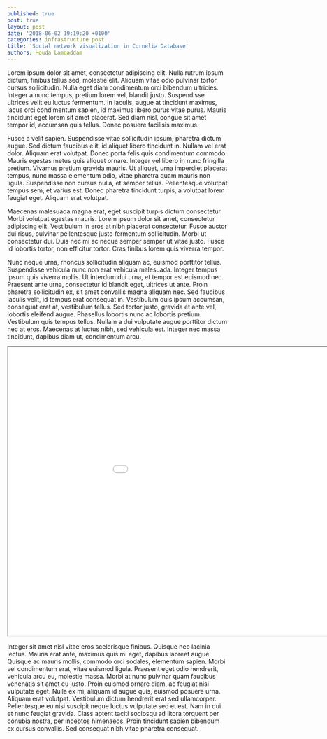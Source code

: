 ```yaml
---
published: true
post: true
layout: post
date: '2018-06-02 19:19:20 +0100'
categories: infrastructure post
title: 'Social network visualization in Cornelia Database'
authors: Houda Lamqaddam
---
```


Lorem ipsum dolor sit amet, consectetur adipiscing elit. Nulla rutrum ipsum dictum, finibus tellus sed, molestie elit. Aliquam vitae odio pulvinar tortor cursus sollicitudin. Nulla eget diam condimentum orci bibendum ultricies. Integer a nunc tempus, pretium lorem vel, blandit justo. Suspendisse ultrices velit eu luctus fermentum. In iaculis, augue at tincidunt maximus, lacus orci condimentum sapien, id maximus libero purus vitae purus. Mauris tincidunt eget lorem sit amet placerat. Sed diam nisl, congue sit amet tempor id, accumsan quis tellus. Donec posuere facilisis maximus.

Fusce a velit sapien. Suspendisse vitae sollicitudin ipsum, pharetra dictum augue. Sed dictum faucibus elit, id aliquet libero tincidunt in. Nullam vel erat dolor. Aliquam erat volutpat. Donec porta felis quis condimentum commodo. Mauris egestas metus quis aliquet ornare. Integer vel libero in nunc fringilla pretium. Vivamus pretium gravida mauris. Ut aliquet, urna imperdiet placerat tempus, nunc massa elementum odio, vitae pharetra quam mauris non ligula. Suspendisse non cursus nulla, et semper tellus. Pellentesque volutpat tempus sem, et varius est. Donec pharetra tincidunt turpis, a volutpat lorem feugiat eget. Aliquam erat volutpat.

Maecenas malesuada magna erat, eget suscipit turpis dictum consectetur. Morbi volutpat egestas mauris. Lorem ipsum dolor sit amet, consectetur adipiscing elit. Vestibulum in eros at nibh placerat consectetur. Fusce auctor dui risus, pulvinar pellentesque justo fermentum sollicitudin. Morbi ut consectetur dui. Duis nec mi ac neque semper semper ut vitae justo. Fusce id lobortis tortor, non efficitur tortor. Cras finibus lorem quis viverra tempor.

Nunc neque urna, rhoncus sollicitudin aliquam ac, euismod porttitor tellus. Suspendisse vehicula nunc non erat vehicula malesuada. Integer tempus ipsum quis viverra mollis. Ut interdum dui urna, et tempor est euismod nec. Praesent ante urna, consectetur id blandit eget, ultrices ut ante. Proin pharetra sollicitudin ex, sit amet convallis magna aliquam nec. Sed faucibus iaculis velit, id tempus erat consequat in. Vestibulum quis ipsum accumsan, consequat erat at, vestibulum tellus. Sed tortor justo, gravida et ante vel, lobortis eleifend augue. Phasellus lobortis nunc ac lobortis pretium. Vestibulum quis tempus tellus. Nullam a dui vulputate augue porttitor dictum nec at eros. Maecenas at luctus nibh, sed vehicula est. Integer nec massa tincidunt, dapibus diam ut, condimentum arcu.

<iframe width="1080" height="660" style="margin-left: 0px" src="//coral.herokuapp.com/simpleTL.html"></iframe>

Integer sit amet nisl vitae eros scelerisque finibus. Quisque nec lacinia lectus. Mauris erat ante, maximus quis mi eget, dapibus laoreet augue. Quisque ac mauris mollis, commodo orci sodales, elementum sapien. Morbi vel condimentum erat, vitae euismod ligula. Praesent eget odio hendrerit, vehicula arcu eu, molestie massa. Morbi at nunc pulvinar quam faucibus venenatis sit amet eu justo. Proin euismod ornare diam, ac feugiat nisi vulputate eget. Nulla ex mi, aliquam id augue quis, euismod posuere urna. Aliquam erat volutpat. Vestibulum dictum hendrerit erat sed ullamcorper. Pellentesque eu nisi suscipit neque luctus vulputate sed et est. Nam in dui et nunc feugiat gravida. Class aptent taciti sociosqu ad litora torquent per conubia nostra, per inceptos himenaeos. Proin tincidunt sapien bibendum ex cursus convallis. Sed consequat nibh vitae pharetra consequat.